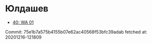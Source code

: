 # Юлдашев
- [40: WA 01](40.md)

Commit: 75e1b7a575b4155b07e62ac40568f53bfc39adab
 fetched at: 20201216-121809

